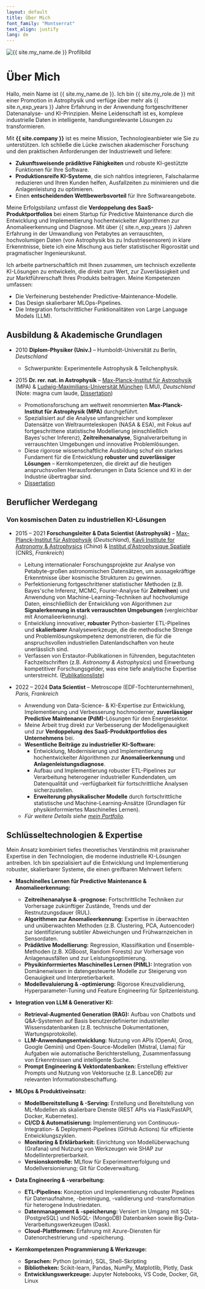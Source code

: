 ```yaml
---
layout: default
title: Über Mich
font_family: "Montserrat"
text_align: justify
lang: de
---
```


<div class="container_center">
  <img src="{{ site.profile_image }}" alt="{{ site.my_name.de }} Profilbild" class="logo" />
</div>

# <i class="fa fa-user"></i> Über Mich

Hallo, mein Name ist {{ site.my_name.de }}. Ich bin {{ site.my_role.de }} mit einer Promotion in Astrophysik und verfüge über mehr als {{ site.n_exp_years }} Jahre Erfahrung in der Anwendung fortgeschrittener Datenanalyse- und KI-Prinzipien.
Meine Leidenschaft ist es, komplexe industrielle Daten in intelligente, handlungsrelevante Lösungen zu transformieren.

Mit **{{ site.company }}** ist es meine Mission, Technologieanbieter wie Sie zu unterstützen. Ich schließe die Lücke zwischen akademischer Forschung und den praktischen Anforderungen der Industriewelt und liefere:

- **Zukunftsweisende prädiktive Fähigkeiten** und robuste KI-gestützte Funktionen für Ihre Software.
- **Produktionsreife KI-Systeme**, die sich nahtlos integrieren, Falschalarme reduzieren und Ihren Kunden helfen, Ausfallzeiten zu minimieren und die Anlagenleistung zu optimieren.
- Einen **entscheidenden Wettbewerbsvorteil** für Ihre Softwareangebote.

Meine Erfolgsbilanz umfasst die **Verdoppelung des SaaS-Produktportfolios** bei einem Startup für Predictive Maintenance durch die Entwicklung und Implementierung hochentwickelter Algorithmen zur Anomalieerkennung und Diagnose. Mit über {{ site.n_exp_years }} Jahren Erfahrung in der Umwandlung von Petabytes an verrauschten, hochvolumigen Daten (von Astrophysik bis zu Industriesensoren) in klare Erkenntnisse, biete ich eine Mischung aus tiefer statistischer Rigorosität und pragmatischer Ingenieurskunst.

Ich arbeite partnerschaftlich mit Ihnen zusammen, um technisch exzellente KI-Lösungen zu entwickeln, die direkt zum Wert, zur Zuverlässigkeit und zur Marktführerschaft Ihres Produkts beitragen. Meine Kompetenzen umfassen:

- Die Verfeinerung bestehender Predictive-Maintenance-Modelle.
- Das Design skalierbarer MLOps-Pipelines.
- Die Integration fortschrittlicher Funktionalitäten von Large Language Models (LLM).

## <i class="fa fa-graduation-cap"></i> Ausbildung & Akademische Grundlagen

- 2010 **Diplom-Physiker (Univ.)** – Humboldt-Universität zu Berlin, _Deutschland_

  - Schwerpunkte: Experimentelle Astrophysik & Teilchenphysik.

- 2015 **Dr. rer. nat. in Astrophysik** – [Max-Planck-Institut für Astrophysik](https://www.mpa-garching.mpg.de/de) (MPA) & [Ludwig-Maximilians-Universität München](https://de.wikipedia.org/wiki/Ludwig-Maximilians-Universit%C3%A4t_M%C3%BCnchen) (LMU), _Deutschland_ (Note: magna cum laude, [Dissertation](https://edoc.ub.uni-muenchen.de/18228/))
  - Promotionsforschung am weltweit renommierten **Max-Planck-Institut für Astrophysik (MPA)** durchgeführt.
  - Spezialisiert auf die Analyse umfangreicher und komplexer Datensätze von Weltraumteleskopen (NASA & ESA), mit Fokus auf fortgeschrittene statistische Modellierung (einschließlich Bayes'scher Inferenz), **Zeitreihenanalyse**, Signalverarbeitung in verrauschten Umgebungen und innovative Problemlösungen.
  - Diese rigorose wissenschaftliche Ausbildung schuf ein starkes Fundament für die Entwicklung **robuster und zuverlässiger Lösungen** – Kernkompetenzen, die direkt auf die heutigen anspruchsvollen Herausforderungen in Data Science und KI in der Industrie übertragbar sind.
  - <a href="https://edoc.ub.uni-muenchen.de/18228/" target="_blank">Dissertation</a>

## <i class="fa fa-rocket"></i> Beruflicher Werdegang

### Von kosmischen Daten zu industriellen KI-Lösungen

- 2015 – 2021 **Forschungsleiter & Data Scientist (Astrophysik)** – [Max-Planck-Institut für Astrophysik](https://www.mpa-garching.mpg.de/de) (_Deutschland_), [Kavli Institute for Astronomy & Astrophysics](https://kiaa.pku.edu.cn) (_China_) & [Institut d'Astrophysique Spatiale](https://www.ias.u-psud.fr/fr/) (CNRS, _Frankreich_)

  - Leitung internationaler Forschungsprojekte zur Analyse von Petabyte-großen astronomischen Datensätzen, um aussagekräftige Erkenntnisse über kosmische Strukturen zu gewinnen.
  - Perfektionierung fortgeschrittener statistischer Methoden (z.B. Bayes'sche Inferenz, MCMC, Fourier-Analyse für **Zeitreihen**) und Anwendung von Machine-Learning-Techniken auf hochvolumige Daten, einschließlich der Entwicklung von Algorithmen zur **Signalerkennung in stark verrauschten Umgebungen** (vergleichbar mit Anomalieerkennung).
  - Entwicklung innovativer, **robuster** Python-basierter ETL-Pipelines und **skalierbarer** Analysewerkzeuge, die die methodische Strenge und Problemlösungskompetenz demonstrieren, die für die anspruchsvollen industriellen Datenlandschaften von heute unerlässlich sind.
  - Verfassen von Erstautor-Publikationen in führenden, begutachteten Fachzeitschriften (z.B. _Astronomy & Astrophysics_) und Einwerbung kompetitiver Forschungsgelder, was eine tiefe analytische Expertise unterstreicht. ([Publikationsliste](https://ui.adsabs.harvard.edu/search/q=author%3A"Kolodzig"))

- 2022 – 2024 **Data Scientist** – Metroscope (EDF-Tochterunternehmen), _Paris, Frankreich_
  - Anwendung von Data-Science- & KI-Expertise zur Entwicklung, Implementierung und Verbesserung hochmoderner, **zuverlässiger Predictive Maintenance (PdM)**-Lösungen für den Energiesektor.
  - Meine Arbeit trug direkt zur Verbesserung der Modellgenauigkeit und zur **Verdoppelung des SaaS-Produktportfolios des Unternehmens** bei.
  - **Wesentliche Beiträge zu industrieller KI-Software:**
    - Entwicklung, Modernisierung und Implementierung hochentwickelter Algorithmen zur **Anomalieerkennung** und **Anlagenleistungsdiagnose**.
    - Aufbau und Implementierung robuster ETL-Pipelines zur Verarbeitung heterogener industrieller Kundendaten, um Datenqualität und -verfügbarkeit für fortschrittliche Analysen sicherzustellen.
    - **Erweiterung physikalischer Modelle** durch fortschrittliche statistische und Machine-Learning-Ansätze (Grundlagen für physikinforrmiertes Maschinelles Lernen).
  - _Für weitere Details siehe <a href="{{ site.baseurl }}/de/portfolio">mein Portfolio</a>._

## <i class="fa fa-wrench"></i> Schlüsseltechnologien & Expertise

Mein Ansatz kombiniert tiefes theoretisches Verständnis mit praxisnaher Expertise in den Technologien, die moderne industrielle KI-Lösungen antreiben. Ich bin spezialisiert auf die Entwicklung und Implementierung robuster, skalierbarer Systeme, die einen greifbaren Mehrwert liefern:

- **Maschinelles Lernen für Predictive Maintenance & Anomalieerkennung:**

  - **Zeitreihenanalyse & -prognose:** Fortschrittliche Techniken zur Vorhersage zukünftiger Zustände, Trends und der Restnutzungsdauer (RUL).
  - **Algorithmen zur Anomalieerkennung:** Expertise in überwachten und unüberwachten Methoden (z.B. Clustering, PCA, Autoencoder) zur Identifizierung subtiler Abweichungen und Frühwarnzeichen in Sensordaten.
  - **Prädiktive Modellierung:** Regression, Klassifikation und Ensemble-Methoden (z.B. XGBoost, Random Forests) zur Vorhersage von Anlagenausfällen und zur Leistungsoptimierung.
  - **Physikinforrmiertes Maschinelles Lernen (PIML):** Integration von Domänenwissen in datengesteuerte Modelle zur Steigerung von Genauigkeit und Interpretierbarkeit.
  - **Modellevaluierung & -optimierung:** Rigorose Kreuzvalidierung, Hyperparameter-Tuning und Feature Engineering für Spitzenleistung.

- **Integration von LLM & Generativer KI:**

  - **Retrieval-Augmented Generation (RAG):** Aufbau von Chatbots und Q&A-Systemen auf Basis benutzerdefinierter industrieller Wissensdatenbanken (z.B. technische Dokumentationen, Wartungsprotokolle).
  - **LLM-Anwendungsentwicklung:** Nutzung von APIs (OpenAI, Groq, Google Gemini) und Open-Source-Modellen (Mistral, Llama) für Aufgaben wie automatische Berichterstellung, Zusammenfassung von Erkenntnissen und intelligente Suche.
  - **Prompt Engineering & Vektordatenbanken:** Erstellung effektiver Prompts und Nutzung von Vektorsuche (z.B. LanceDB) zur relevanten Informationsbeschaffung.

- **MLOps & Produktiveinsatz:**

  - **Modellbereitstellung & -Serving:** Erstellung und Bereitstellung von ML-Modellen als skalierbare Dienste (REST APIs via Flask/FastAPI, Docker, Kubernetes).
  - **CI/CD & Automatisierung:** Implementierung von Continuous-Integration- & Deployment-Pipelines (GitHub Actions) für effiziente Entwicklungszyklen.
  - **Monitoring & Erklärbarkeit:** Einrichtung von Modellüberwachung (Grafana) und Nutzung von Werkzeugen wie SHAP zur Modellinterpretierbarkeit.
  - **Versionskontrolle:** MLflow für Experimentverfolgung und Modellversionierung; Git für Codeverwaltung.

- **Data Engineering & -verarbeitung:**

  - **ETL-Pipelines:** Konzeption und Implementierung robuster Pipelines für Datenaufnahme, -bereinigung, -validierung und -transformation für heterogene Industriedaten.
  - **Datenmanagement & -speicherung:** Versiert im Umgang mit SQL- (PostgreSQL) und NoSQL- (MongoDB) Datenbanken sowie Big-Data-Verarbeitungswerkzeugen (Dask).
  - **Cloud-Plattformen:** Erfahrung mit Azure-Diensten für Datenorchestrierung und -speicherung.

- **Kernkompetenzen Programmierung & Werkzeuge:**
  - **Sprachen:** Python (primär), SQL, Shell-Skripting
  - **Bibliotheken:** Scikit-learn, Pandas, NumPy, Matplotlib, Plotly, Dask
  - **Entwicklungswerkzeuge:** Jupyter Notebooks, VS Code, Docker, Git, Linux
